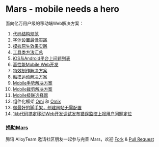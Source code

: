 Mars - mobile needs a hero
====

面向亿万用户级的移动端Web解决方案：

1. [代码结构规范](./solutions/project-structure.md)
2. [字体设置最佳实践](./solutions/font-family.md)
3. [模拟原生效果实践](./solutions/)
4. [工具类方法汇总](./tools/)
5. [iOS与Android平台上问题列表](./issues/)
6. [高性能Mobile Web开发](./performance/)
7. [特效制作解决方案](http://alloyteam.github.io/AlloyTouch/transformjs/)
9. [触摸运动解决方案](https://github.com/AlloyTeam/AlloyTouch)
10. [Mobile手势解决方案](https://github.com/AlloyTeam/AlloyFinger)
11. [Mobile裁剪解决方案](https://github.com/AlloyTeam/AlloyCrop)
12. [Mobile级联选择器](https://github.com/AlloyTeam/AlloyTouch/tree/master/select)
13. 组件化框架 [Omi](https://github.com/AlloyTeam/omi) 和 [Omix](https://github.com/AlloyTeam/omix) 
14. [做最好的脚手架，创建网站无需配置](https://github.com/AlloyTeam/omi-cli)
15. [1kb代码搞定移动Web开发调试发布错误监控上报用户问题定位](https://github.com/AlloyTeam/AlloyLever)

### [捐助Mars](http://alloyteam.github.io/donate.html)

腾讯 AlloyTeam 邀请社区朋友一起参与完善 Mars，欢迎 [Fork](https://github.com/AlloyTeam/Mars/fork) & [Pull Request](https://github.com/AlloyTeam/Mars/pulls)
